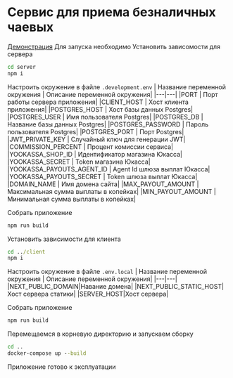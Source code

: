 # Сервис для приема безналичных чаевых
[Демонстрация](https://youtu.be/NeU55JXrQnQ)
Для запуска необходимо
Установить зависомости для сервера
```cmd
cd server
npm i
```

Настроить окружение в файле ```.development.env```
| Название переменной окружения | Описание переменной окружения|
|---|---|
|PORT |	Порт работы сервера приложения|
|CLIENT_HOST |	Хост клиента приложения|
|POSTGRES_HOST |	Хост базы данных Postgres|
|POSTGRES_USER |	Имя пользователя Postgres|
|POSTGRES_DB |	Название базы данных Postgres|
|POSTGRES_PASSWORD |	Пароль пользователя Postgres|
|POSTGRES_PORT |	Порт Postgres|
|JWT_PRIVATE_KEY |	Случайный ключ для генерации JWT|
|COMMISSION_PERCENT |	Процент комиссии сервиса|
|YOOKASSA_SHOP_ID |	Идентификатор магазина Юкасса|
|YOOKASSA_SECRET |	Token магазина Юкасса|
|YOOKASSA_PAYOUTS_AGENT_ID |	Agent Id шлюза выплат Юкасса|
|YOOKASSA_PAYOUTS_SECRET |	Token шлюза выплат Юкасса|
|DOMAIN_NAME |	Имя домена сайта|
|MAX_PAYOUT_AMOUNT |	Максимальная сумма выплаты в копейках|
|MIN_PAYOUT_AMOUNT |	Минимальная сумма выплаты в копейках|

Собрать приложение
```cmd
npm run build
```
Установить зависимости для клиента
```cmd
cd ../client
npm i
```
Настроить окружение в файле ```.env.local```
| Название переменной окружения | Описание переменной окружения|
|---|---|
|NEXT_PUBLIC_DOMAIN|Навание домена|
|NEXT_PUBLIC_STATIC_HOST|Хост сервера статики|
|SERVER_HOST|Хост сервера|

Собрать приложение

```cmd
npm run build
```

Перемещаемся в корневую директорию и запускаем сборку
```cmd
cd ..
docker-compose up --build
```
Приложение готово к эксплуатации
